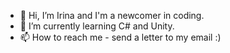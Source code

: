 - 👋 Hi, I’m Irina  and I'm a newcomer in coding.
- 🌱 I’m currently learning C# and Unity. 
- 📫 How to reach me - send a letter to my email :)
